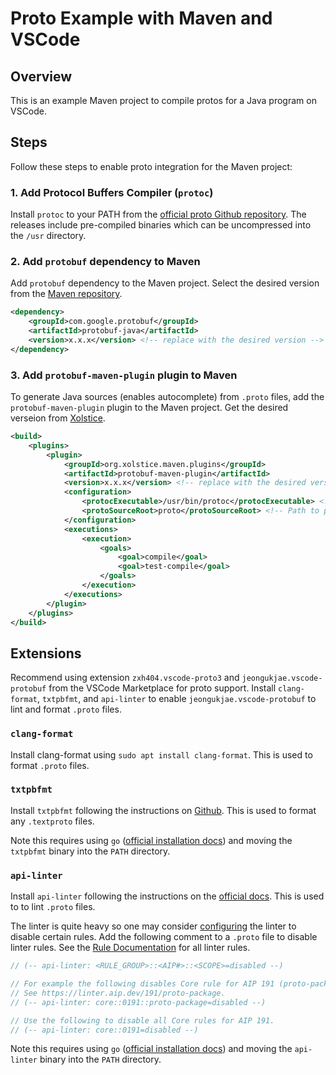 # Proto Example with Maven and VSCode  

## Overview

This is an example Maven project to compile protos for a Java program on VSCode.

## Steps

Follow these steps to enable proto integration for the Maven project:

### 1. Add Protocol Buffers Compiler (`protoc`)

Install `protoc` to your PATH from the [official proto Github repository](https://github.com/protocolbuffers/protobuf/releases). The releases include pre-compiled binaries which can be uncompressed into the `/usr` directory.

### 2. Add `protobuf` dependency to Maven

Add `protobuf` dependency to the Maven project. Select the desired version from the [Maven repository](https://mvnrepository.com/artifact/com.google.protobuf/protobuf-java).

```xml
<dependency>
    <groupId>com.google.protobuf</groupId>
    <artifactId>protobuf-java</artifactId>
    <version>x.x.x</version> <!-- replace with the desired version -->
</dependency>
```

### 3. Add `protobuf-maven-plugin` plugin to Maven

To generate Java sources (enables autocomplete) from `.proto` files, add the `protobuf-maven-plugin` plugin to the Maven project. Get the desired verseion from [Xolstice](https://www.xolstice.org/protobuf-maven-plugin/examples/protoc-artifact.html).

```xml
<build>
    <plugins>
        <plugin>
            <groupId>org.xolstice.maven.plugins</groupId>
            <artifactId>protobuf-maven-plugin</artifactId>
            <version>x.x.x</version> <!-- replace with the desired version -->
            <configuration>
                <protocExecutable>/usr/bin/protoc</protocExecutable> <!-- Path to the protoc compiler -->
                <protoSourceRoot>proto</protoSourceRoot> <!-- Path to proto source files -->
            </configuration>
            <executions>
                <execution>
                    <goals>
                        <goal>compile</goal>
                        <goal>test-compile</goal>
                    </goals>
                </execution>
            </executions>
        </plugin>
    </plugins>
</build>
```

## Extensions

Recommend using extension `zxh404.vscode-proto3` and `jeongukjae.vscode-protobuf` from the VSCode Marketplace for proto support. Install `clang-format`, `txtpbfmt`, and `api-linter` to enable `jeongukjae.vscode-protobuf` to lint and format `.proto` files.

### `clang-format`

Install clang-format using `sudo apt install clang-format`. This is used to format `.proto` files.

### `txtpbfmt`

Install `txtpbfmt` following the instructions on [Github](https://github.com/protocolbuffers/txtpbfmt). This is used to format any `.textproto` files.

Note this requires using `go` ([official installation docs](https://go.dev/doc/install)) and moving the `txtpbfmt` binary into the `PATH` directory.

### `api-linter`

Install `api-linter` following the instructions on the [official docs](https://linter.aip.dev/). This is used to to lint `.proto` files.

The linter is quite heavy so one may consider [configuring](https://linter.aip.dev/configuration) the linter to disable certain rules. Add the following comment to a `.proto` file to disable linter rules. See the [Rule Documentation](https://linter.aip.dev/rules/) for all linter rules.

```proto
// (-- api-linter: <RULE_GROUP>::<AIP#>::<SCOPE>=disabled --)

// For example the following disables Core rule for AIP 191 (proto-package).
// See https://linter.aip.dev/191/proto-package.
// (-- api-linter: core::0191::proto-package=disabled --)

// Use the following to disable all Core rules for AIP 191.
// (-- api-linter: core::0191=disabled --)
```

Note this requires using `go` ([official installation docs](https://go.dev/doc/install)) and moving the `api-linter` binary into the `PATH` directory.
